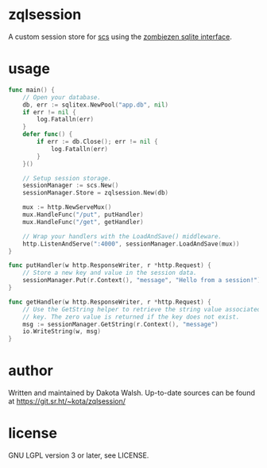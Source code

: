# zqlsession
A custom session store for [scs](https://github.com/alexedwards/scs) using the
[zombiezen sqlite interface](https://github.com/zombiezen/go-sqlite).

# usage
```go
func main() {
	// Open your database.
	db, err := sqlitex.NewPool("app.db", nil)
	if err != nil {
		log.Fatalln(err)
	}
	defer func() {
		if err := db.Close(); err != nil {
			log.Fatalln(err)
		}
	}()

	// Setup session storage.
	sessionManager := scs.New()
	sessionManager.Store = zqlsession.New(db)

	mux := http.NewServeMux()
	mux.HandleFunc("/put", putHandler)
	mux.HandleFunc("/get", getHandler)

	// Wrap your handlers with the LoadAndSave() middleware.
	http.ListenAndServe(":4000", sessionManager.LoadAndSave(mux))
}

func putHandler(w http.ResponseWriter, r *http.Request) {
	// Store a new key and value in the session data.
	sessionManager.Put(r.Context(), "message", "Hello from a session!")
}

func getHandler(w http.ResponseWriter, r *http.Request) {
	// Use the GetString helper to retrieve the string value associated with a
	// key. The zero value is returned if the key does not exist.
	msg := sessionManager.GetString(r.Context(), "message")
	io.WriteString(w, msg)
}
```

# author
Written and maintained by Dakota Walsh.
Up-to-date sources can be found at https://git.sr.ht/~kota/zqlsession/

# license
GNU LGPL version 3 or later, see LICENSE.
